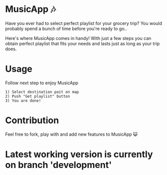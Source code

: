 # MusicApp 🎶 

Have you ever had to select perfect playlist for your grocery trip? You would probably spend a bunch of time before you're ready to go..

Here's where MusicApp comes in handy! 
With just a few steps you can obtain perfect playlist that fits your needs and lasts just as long as your trip does.


# Usage

Follow next step to enjoy MusicApp

```
1) Select destination poit on map
2) Push "Get playlist" button
3) You are done!
```

# Contribution

Feel free to fork, play with and add new features to MusicApp 😺


# Latest working version is currently on branch 'development'
